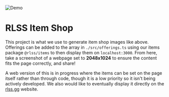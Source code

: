 ![Demo](https://pbs.twimg.com/media/F5-qzuNa8AAzscI?format=jpg&name=4096x4096)

# RLSS Item Shop

This project is what we use to generate item shop images like above. Offerings can be added to the array in `./src/offerings.ts` using our items package `@rlss/items` to then display them on `localhost:3000`. From here, take a screenshot of a webpage set to **2048x1024** to ensure the content fits the page correctly, and share!

A web version of this is in progress where the items can be set on the page itself rather than through code, though it is a low priority so it isn't being actively developed. We also would like to eventually display it directly on the [rlss.gg](https://rlss.gg) website.
